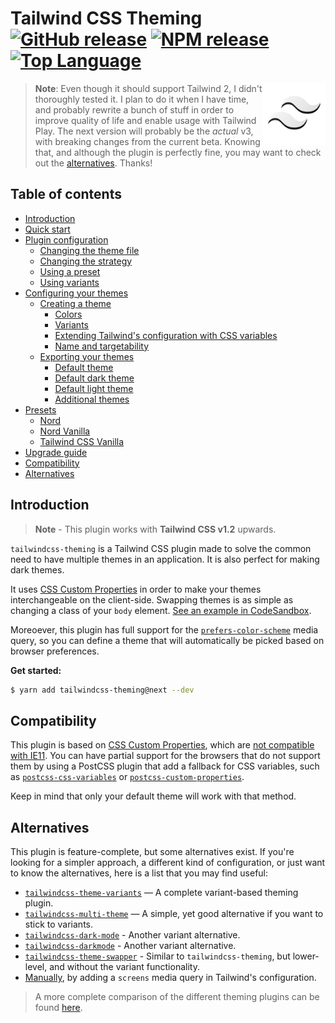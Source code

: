 # Tailwind CSS Theming [![GitHub release](https://img.shields.io/github/v/release/hawezo/tailwindcss-theming?include_prereleases&style=flat-square)](https://github.com/hawezo/tailwindcss-theming/releases) [![NPM release](https://img.shields.io/npm/v/tailwindcss-theming/next?style=flat-square)](https://npmjs.com/package/tailwindcss-theming) [![Top Language](https://img.shields.io/github/languages/top/hawezo/tailwindcss-theming?style=flat-square)]()

[<img src="logo.svg" align="right" width="100">]()

> **Note**: Even though it should support Tailwind 2, I didn't thoroughly tested it. I plan to do it when I have time, and probably rewrite a bunch of stuff in order to improve quality of life and enable usage with Tailwind Play. The next version will probably be the *actual* v3, with breaking changes from the current beta. Knowing that, and although the plugin is perfectly fine, you may want to check out the [alternatives](#alternatives). Thanks!

## Table of contents

- [Introduction](#introduction)
- [Quick start](docs/quick-start.md)
- [Plugin configuration](docs/configuration.md)
  - [Changing the theme file](docs/configuration.md#changing-the-theme-file)
  - [Changing the strategy](docs/configuration.md#changing-the-strategy)
  - [Using a preset](docs/configuration.md#using-a-preset)
  - [Using variants](docs/configuration.md#using-variants)
- [Configuring your themes](docs/themes.md#configuring-your-themes)
  - [Creating a theme](docs/themes.md#creating-a-theme)
    - [Colors](docs/themes.md#colors)
    - [Variants](docs/themes.md#variants)
    - [Extending Tailwind's configuration with CSS variables](docs/themes.md#extending-tailwinds-configuration-with-css-variables)
    - [Name and targetability](docs/themes.md#name-and-targetability)
  - [Exporting your themes](docs/themes.md#exporting-your-themes)
    - [Default theme](docs/themes.md#default-theme)
    - [Default dark theme](docs/themes.md#default-dark-theme)
    - [Default light theme](docs/themes.md#default-light-theme)
    - [Additional themes](docs/themes.md#additional-themes)
- [Presets](docs/presets.md#introduction)
  - [Nord](docs/presets.md#nord)
  - [Nord Vanilla](docs/presets.md#nord-vanilla)
  - [Tailwind CSS Vanilla](docs/presets.md#tailwind-css-vanilla)
- [Upgrade guide](docs/upgrading.md)
- [Compatibility](#compatibility)
- [Alternatives](#alternatives)

## Introduction

> **Note** - This plugin works with **Tailwind CSS v1.2** upwards.

`tailwindcss-theming` is a Tailwind CSS plugin made to solve the common need to have multiple themes in an application. It is also perfect for making dark themes.

It uses [CSS Custom Properties](https://developer.mozilla.org/en-US/docs/Web/CSS/--*) in order to make your themes interchangeable on the client-side. Swapping themes is as simple as changing a class of your `body` element. [See an example in CodeSandbox](https://codesandbox.io/s/tailwind-css-theming-m2i1g).

Moreoever, this plugin has full support for the [`prefers-color-scheme`](https://developer.mozilla.org/fr/docs/Web/CSS/@media/prefers-color-scheme) media query, so you can define a theme that will automatically be picked based on browser preferences.

**Get started:**

```bash
$ yarn add tailwindcss-theming@next --dev
```

## Compatibility

This plugin is based on [CSS Custom Properties](https://developer.mozilla.org/en-US/docs/Web/CSS/--*), which are [not compatible with IE11](https://caniuse.com/#feat=css-variables). You can have partial support for the browsers that do not support them by using a PostCSS plugin that add a fallback for CSS variables, such as [`postcss-css-variables`](https://github.com/MadLittleMods/postcss-css-variables) or [`postcss-custom-properties`](https://github.com/postcss/postcss-custom-properties).

Keep in mind that only your default theme will work with that method.

## Alternatives

This plugin is feature-complete, but some alternatives exist. If you're looking for a simpler approach, a different kind of configuration, or just want to know the alternatives, here is a list that you may find useful:

- [`tailwindcss-theme-variants`](https://github.com/JakeNavith/tailwindcss-theme-variants) — A complete variant-based theming plugin.
- [`tailwindcss-multi-theme`](https://github.com/estevanmaito/tailwindcss-multi-theme) — A simple, yet good alternative if you want to stick to variants.
- [`tailwindcss-dark-mode`](https://github.com/ChanceArthur/tailwindcss-dark-mode) - Another variant alternative.
- [`tailwindcss-darkmode`](https://github.com/danestves/tailwindcss-darkmode) - Another variant alternative.
- [`tailwindcss-theme-swapper`](https://github.com/crswll/tailwindcss-theme-swapper) - Similar to `tailwindcss-theming`, but lower-level, and without the variant functionality.
- [Manually](https://tailwindcss.com/docs/breakpoints/#dark-mode), by adding a `screens` media query in Tailwind's configuration.

> A more complete comparison of the different theming plugins can be found [here](https://github.com/JakeNavith/tailwindcss-theme-variants/blob/main/README.md#alternatives).
